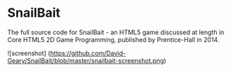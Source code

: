 SnailBait
=========

The full source code for SnailBait - an HTML5 game discussed at length in Core HTML5 2D Game Programming, published by Prentice-Hall in 2014.

![screenshot]
(https://github.com/David-Geary/SnailBait/blob/master/snailbait-screenshot.png)
